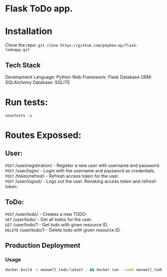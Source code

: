 # Flask ToDo app.


# Installation

Clone the repo:
`git clone https://github.com/pdybka-ep/flask-todoapp.git`

## Tech Stack
Development Language: Python
Web Framework: Flask
Database ORM: SQLAlchemy
Database: SQLITE

# Run tests: </br>
`nosetests -s`

# Routes Expossed: </br>
## User:</br>
`POST` /user/registration/ - Register a new user with username and password.</br>
`POST` /user/login/ - Login with the username and password as credentials. </br>
`POST` /token/refresh - Refresh access token for the user. </br>
`POST` /user/logout/ - Logs out the user. Revoking access token and refresh token.</br>

## ToDo:</br>
`POST` /user/todo/ - Creates a new TODO </br>
`GET` /user/todo/ - Get all todos for the user.</br>
`GET` /user/todo/1 - Get todo with given resource ID.</br>
`DELETE` /user/todo/1 - Delete todo with given resource ID.</br>

## Production Deployment

### Usage

```bash
docker build -t maxwell_todo:latest . && docker run --name maxwell_todo -d -p 8000:5000 --rm maxwell_todo:latest
```
